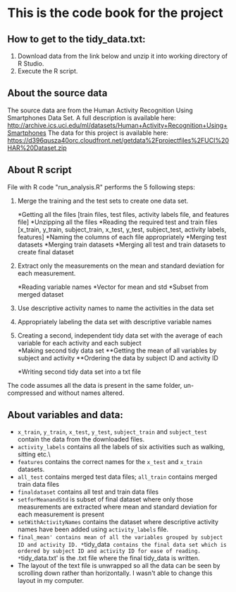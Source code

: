 # This is the code book for the project

## How to get to the tidy_data.txt:
1. Download data from the link below and unzip it into working directory of R Studio.
2. Execute the R script.

## About the source data
The source data are from the Human Activity Recognition Using Smartphones Data Set. A full description is available here:
  http://archive.ics.uci.edu/ml/datasets/Human+Activity+Recognition+Using+Smartphones
The data for this project is available here: https://d396qusza40orc.cloudfront.net/getdata%2Fprojectfiles%2FUCI%20HAR%20Dataset.zip 

## About R script
File with R code "run_analysis.R" performs the 5 following steps:  
  
  1. Merge the training and the test sets to create one data set.

      *Getting all the files [train files, test files, activity labels file, and features file]
      *Unzipping all the files
      *Reading the required test and train files [x_train, y_train, subject_train, x_test, y_test, subject_test, activity labels, features]
      *Naming the columns of each file appropriately
      *Merging test datasets
      *Merging train datasets
      *Merging all test and train datasets to create final dataset

2. Extract only the measurements on the mean and standard deviation for each measurement. 

      *Reading variable names 
      *Vector for mean and std
      *Subset from merged dataset

3. Use descriptive activity names to name the activities in the data set

4. Appropriately labeling the data set with descriptive variable names  

5. Creating a second, independent tidy data set with the average of each variable for each activity and each subject   
      *Making second tidy data set 
          **Getting the mean of all variables by subject and activity
          **Ordering the data by subject ID and activity ID

      *Writing second tidy data set into a txt file   

The code assumes all the data is present in the same folder, un-compressed and without names altered.

## About variables and data:   
* `x_train`, `y_train`, `x_test`, `y_test`, `subject_train` and `subject_test` contain the data from the downloaded files.
* `activity_labels` contains all the labels of six activities such as walking, sitting etc.\
* `features` contains the correct names for the `x_test` and `x_train` datasets. 
* `all_test` contains merged test data files;  `all_train` contains merged train data files
* `finaldataset` contains all test and train data files
* `setforMeanandStd` is subset of final dataset where only those measurements are extracted where mean and standard deviation for each measurement is present
* `setWithActivityNames` contains the dataset where descriptive activity names have been added using `activity_labels` file.
* `final_mean' contains mean of all the variables grouped by subject ID and activity ID.
*`tidy_data` contains the final data set which is ordered by subject ID and activity ID for ease of reading.
*`tidy_data.txt' is the .txt file where the final tidy_data is written. 
* The layout of the text file is unwrapped so all the data can be seen by scrolling down rather than horizontally. I wasn't able to change this layout in my computer. 
